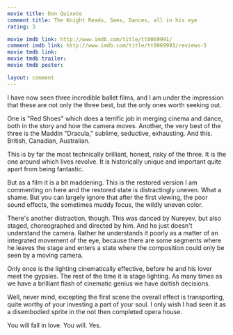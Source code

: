 ```yaml
---
movie title: Don Quixote
comment title: The Knight Reads, Sees, Dances, all in his eye
rating: 3

movie imdb link: http://www.imdb.com/title/tt0069991/
comment imdb link: http://www.imdb.com/title/tt0069991/reviews-3
movie tmdb link: 
movie tmdb trailer: 
movie tmdb poster: 

layout: comment
---
```


I have now seen three incredible ballet films, and I am under the impression that these are not only the three best, but the only ones worth seeking out.

One is "Red Shoes" which does a terrific job in merging cinema and dance, both in the story and how the camera moves. Another, the very best of the three is the Maddin "Dracula," sublime, seductive, exhausting. And this. British, Canadian, Australian.

This is by far the most technically brilliant, honest, risky of the three. It is the one around which lives revolve. It is historically unique and important quite apart from being fantastic. 

But as a film it is a bit maddening. This is the restored version I am commenting on here and the restored state is distractingly uneven. What a shame. But you can largely ignore that after the first viewing, the poor sound effects, the sometimes muddy focus, the wildly uneven color.

There's another distraction, though. This was danced by Nureyev, but also staged, choreographed and directed by him. And he just doesn't understand the camera. Rather he understands it poorly as a matter of an integrated movement of the eye, because there are some segments where he leaves the stage and enters a state where the composition could only be seen by a moving camera.

Only once is the lighting cinematically effective, before he and his lover meet the gypsies. The rest of the time it is stage lighting. As many times as we have a brilliant flash of cinematic genius we have doltish decisions.

Well, never mind, excepting the first scene the overall effect is transporting, quite worthy of your investing a part of your soul. I only wish I had seen it as a disembodied sprite in the not then completed opera house.

You will fall in love. You will. Yes.